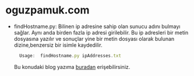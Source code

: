 # oguzpamuk.com

- findHostname.py: Bilinen ip adresine sahip olan sunucu adını bulmayı sağlar. Aynı anda birden fazla ip adresi girilebilir. Bu ip adresleri bir metin dosyasına yazılır ve sonuçlar yine bir metin dosyası olarak bulunan dizine,benzersiz bir isimle kaydedilir.  </br> 

  ```javascript
    Usage:  findHostname.py ipAddresses.txt 
  ```
    
    Bu konudaki blog yazıma [buradan](http://www.oguzpamuk.com/2016/10/01/ip-adresinden-hostname-bulmak/) erişebilirsiniz.
    


